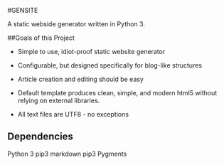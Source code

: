 #GENSITE

A static webside generator written in Python 3.

##Goals of this Project

* Simple to use, idiot-proof static website generator
* Configurable, but designed specifically for blog-like structures
* Article creation and editing should be easy
* Default template produces clean, simple, and modern html5 without relying on external libraries.


* All text files are UTF8 - no exceptions

## Dependencies

Python 3
pip3 markdown 
pip3 Pygments
